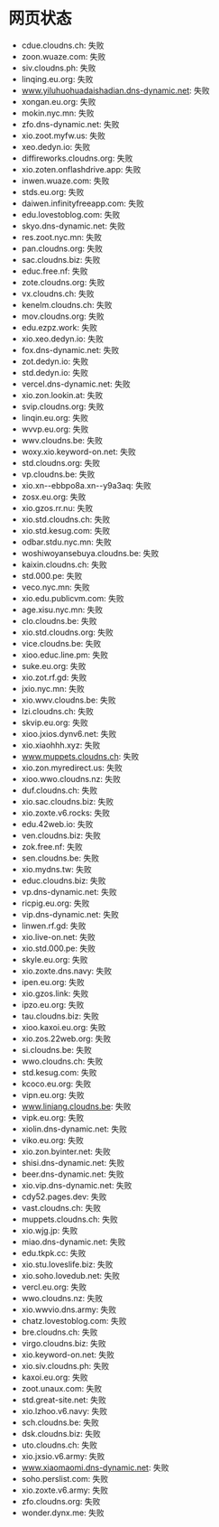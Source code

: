 # 网页状态
- cdue.cloudns.ch: 失败
- zoon.wuaze.com: 失败
- siv.cloudns.ph: 失败
- linqing.eu.org: 失败
- www.yiluhuohuadaishadian.dns-dynamic.net: 失败
- xongan.eu.org: 失败
- mokin.nyc.mn: 失败
- zfo.dns-dynamic.net: 失败
- xio.zoot.myfw.us: 失败
- xeo.dedyn.io: 失败
- diffireworks.cloudns.org: 失败
- xio.zoten.onflashdrive.app: 失败
- inwen.wuaze.com: 失败
- stds.eu.org: 失败
- daiwen.infinityfreeapp.com: 失败
- edu.lovestoblog.com: 失败
- skyo.dns-dynamic.net: 失败
- res.zoot.nyc.mn: 失败
- pan.cloudns.org: 失败
- sac.cloudns.biz: 失败
- educ.free.nf: 失败
- zote.cloudns.org: 失败
- vx.cloudns.ch: 失败
- kenelm.cloudns.ch: 失败
- mov.cloudns.org: 失败
- edu.ezpz.work: 失败
- xio.xeo.dedyn.io: 失败
- fox.dns-dynamic.net: 失败
- zot.dedyn.io: 失败
- std.dedyn.io: 失败
- vercel.dns-dynamic.net: 失败
- xio.zon.lookin.at: 失败
- svip.cloudns.org: 失败
- linqin.eu.org: 失败
- wvvp.eu.org: 失败
- wwv.cloudns.be: 失败
- woxy.xio.keyword-on.net: 失败
- std.cloudns.org: 失败
- vp.cloudns.be: 失败
- xio.xn--ebbpo8a.xn--y9a3aq: 失败
- zosx.eu.org: 失败
- xio.gzos.rr.nu: 失败
- xio.std.cloudns.ch: 失败
- xio.std.kesug.com: 失败
- odbar.stdu.nyc.mn: 失败
- woshiwoyansebuya.cloudns.be: 失败
- kaixin.cloudns.ch: 失败
- std.000.pe: 失败
- veco.nyc.mn: 失败
- xio.edu.publicvm.com: 失败
- age.xisu.nyc.mn: 失败
- clo.cloudns.be: 失败
- xio.std.cloudns.org: 失败
- vice.cloudns.be: 失败
- xioo.educ.line.pm: 失败
- suke.eu.org: 失败
- xio.zot.rf.gd: 失败
- jxio.nyc.mn: 失败
- xio.wwv.cloudns.be: 失败
- lzi.cloudns.ch: 失败
- skvip.eu.org: 失败
- xioo.jxios.dynv6.net: 失败
- xio.xiaohhh.xyz: 失败
- www.muppets.cloudns.ch: 失败
- xio.zon.myredirect.us: 失败
- xioo.wwo.cloudns.nz: 失败
- duf.cloudns.ch: 失败
- xio.sac.cloudns.biz: 失败
- xio.zoxte.v6.rocks: 失败
- edu.42web.io: 失败
- ven.cloudns.biz: 失败
- zok.free.nf: 失败
- sen.cloudns.be: 失败
- xio.mydns.tw: 失败
- educ.cloudns.biz: 失败
- vp.dns-dynamic.net: 失败
- ricpig.eu.org: 失败
- vip.dns-dynamic.net: 失败
- linwen.rf.gd: 失败
- xio.live-on.net: 失败
- xio.std.000.pe: 失败
- skyle.eu.org: 失败
- xio.zoxte.dns.navy: 失败
- ipen.eu.org: 失败
- xio.gzos.link: 失败
- ipzo.eu.org: 失败
- tau.cloudns.biz: 失败
- xioo.kaxoi.eu.org: 失败
- xio.zos.22web.org: 失败
- si.cloudns.be: 失败
- wwo.cloudns.ch: 失败
- std.kesug.com: 失败
- kcoco.eu.org: 失败
- vipn.eu.org: 失败
- www.liniang.cloudns.be: 失败
- vipk.eu.org: 失败
- xiolin.dns-dynamic.net: 失败
- viko.eu.org: 失败
- xio.zon.byinter.net: 失败
- shisi.dns-dynamic.net: 失败
- beer.dns-dynamic.net: 失败
- xio.vip.dns-dynamic.net: 失败
- cdy52.pages.dev: 失败
- vast.cloudns.ch: 失败
- muppets.cloudns.ch: 失败
- xio.wjg.jp: 失败
- miao.dns-dynamic.net: 失败
- edu.tkpk.cc: 失败
- xio.stu.loveslife.biz: 失败
- xio.soho.lovedub.net: 失败
- vercl.eu.org: 失败
- wwo.cloudns.nz: 失败
- xio.wwvio.dns.army: 失败
- chatz.lovestoblog.com: 失败
- bre.cloudns.ch: 失败
- virgo.cloudns.biz: 失败
- xio.keyword-on.net: 失败
- xio.siv.cloudns.ph: 失败
- kaxoi.eu.org: 失败
- zoot.unaux.com: 失败
- std.great-site.net: 失败
- xio.lzhoo.v6.navy: 失败
- sch.cloudns.be: 失败
- dsk.cloudns.biz: 失败
- uto.cloudns.ch: 失败
- xio.jxsio.v6.army: 失败
- www.xiaomaomi.dns-dynamic.net: 失败
- soho.perslist.com: 失败
- xio.zoxte.v6.army: 失败
- zfo.cloudns.org: 失败
- wonder.dynx.me: 失败
